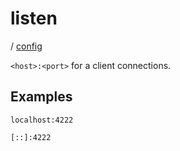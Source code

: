 # listen

/ [config](reference/server-config/index.md) 

`<host>:<port>` for a client connections.

## Examples

```
localhost:4222
```
```
[::]:4222
```

